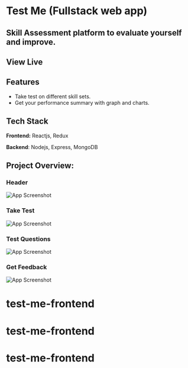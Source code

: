 # Test Me (Fullstack web app)
## Skill Assessment platform to evaluate yourself and improve.

## View Live


## Features
- Take test on different skill sets.
- Get your performance summary with graph and charts.

## Tech Stack
**Frontend:** Reactjs, Redux

**Backend**: Nodejs, Express, MongoDB


## Project Overview:
### Header
![App Screenshot](https://i.ibb.co/9WjD4Nw/Screenshot-102.png)
### Take Test
![App Screenshot](https://i.ibb.co/wYNcRYH/Screenshot-103.png)
### Test Questions
![App Screenshot](https://i.ibb.co/xj6DMtg/Screenshot-105.png)
### Get Feedback
![App Screenshot](https://i.ibb.co/PjFkyFz/Screenshot-106.png)

# test-me-frontend
# test-me-frontend
# test-me-frontend
